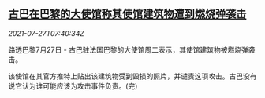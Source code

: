 <!--1627372862000-->
[古巴在巴黎的大使馆称其使馆建筑物遭到燃烧弹袭击](https://cn.reuters.com/article/cuba-paris-embassy-attacked-0727-tues-idCNKBS2EX0OC)
------

<div><i>2021-07-27T07:40:34Z</i></div><p>路透巴黎7月27日 - 古巴驻法国巴黎的大使馆周二表示，其使馆建筑物被燃烧弹袭击。</p><p>该使馆在其官方推特上贴出该建筑物受到毁损的照片，并谴责这项攻击。古巴没有说它认为谁可能应该为攻击事件负责。(完)</p>

